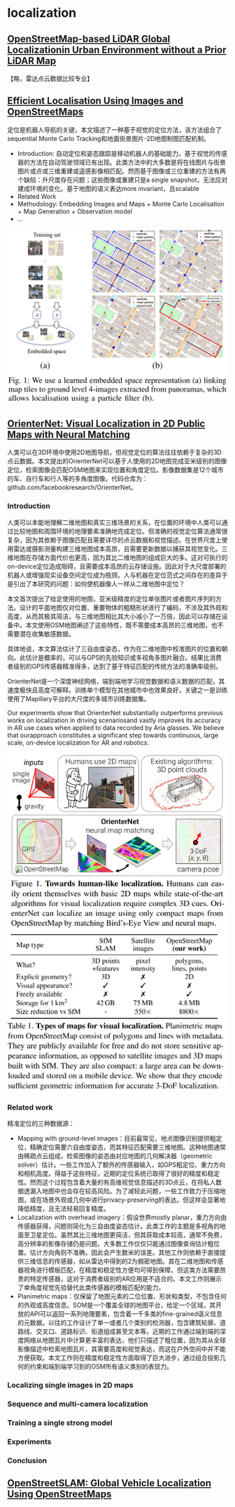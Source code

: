 # localization
## [OpenStreetMap-based LiDAR Global Localizationin Urban Environment without a Prior LiDAR Map](https://arxiv.org/pdf/2202.07516)

【略，雷达点云数据比较专业】

## [Efficient Localisation Using Images and OpenStreetMaps](http://www.ipb.uni-bonn.de/pdfs/zhou2021iros.pdf)

定位是机器人导航的关键，本文描述了一种基于视觉的定位方法，该方法组合了sequential Monte Carlo Tracking和地面街景图片-2D地图制图匹配机制。

+ Introduction: 自动定位和姿态跟踪是移动机器人的基础能力。基于视觉的传感器的方法在自动驾驶领域已有出现。此类方法中的大多数是将在线图片与街景图片或点或三维重建或遥感影像相匹配。然而基于图像或三位重建的方法有两个缺陷：升尺度存在问题；这些图像或重建只是a single snapshot，无法应对建成环境的变化。基于地图的语义表达more invariant，且scalable
+ Related Work
+ Methodology:  Embedding Images and Maps + Monte Carlo Localisation + Map Generation + Observation model
+ ...

![overview](image-63.png)

## [OrienterNet: Visual Localization in 2D Public Maps with Neural Matching](https://openaccess.thecvf.com/content/CVPR2023/supplemental/Sarlin_OrienterNet_Visual_Localization_CVPR_2023_supplemental.pdf)

人类可以在3D环境中使用2D地图导航，但视觉定位的算法往往依赖于复杂的3D点云数据。本文提出的OrienterNet可以基于人使用的2D地图完成亚米级别的图像定位，检索图像会匹配OSM地图来实现位置和角度定位。影像数据集是12个城市的车、自行车和行人等的多角度图像。代码仓库为： github.com/facebookresearch/OrienterNet。

### Introduction

人类可以本能地理解二维地图和真实三维场景的关系，在位置的环境中人类可以通过比较地图和周围环境的地理要素准确地完成定位。但准确的视觉定位算法通常很复杂，因为其依赖于图像匹配且需要详尽的点云数据和视觉描述。在世界尺度上使用雷达或摄影测量构建三维地图成本高昂，且需要更新数据以捕获其视觉变化。三维地图在存储方面代价也更高，因为其比二维地图的组成巨大的多。这对可执行的on-device定位造成阻碍，且需要成本高昂的云存储设施。因此对于大尺度部署的机器人或增强现实设备空间定位成为瓶颈。人与机器在定位范式之间存在的差异于是引出了本研究的问题：如何使机器像人一样从二维地图中定位？

本文首次提出了给定使用的地图，亚米级精度的定位单张图片或者图片序列的方法。设计的平面地图仅对位置、重要物体的粗糙形状进行了编码，不涉及其外观和高度，从而其极其简洁，与三维地图相比其大小减小了一万倍，因此可以存储在设备中。本文使用OSM地图阐述了这些特性，既不需要成本高昂的三维地图，也不需要潜在收集敏感数据。

具体地说，本文算法估计了三自由度姿态，作为在二维地图中校准图片的位置和朝向。此估计是概率的，可以与GPS的先验知识或多视角多图片融合。结果比消费者级别的GPS传感器精准得多，达到了基于特征匹配的传统方法的准确率级别。

OrienterNet是一个深度神经网络，端到端地学习视觉数据和语义数据的匹配，其速度极快且高度可解释。训练单个模型在其他城市中也效果良好，关键之一是训练使用了Mapillary平台的大尺度的多城市训练数据集。

Our experiments show that OrienterNet substantially outperforms previous works on localization in driving scenariosand vastly improves its accuracy in AR use cases when applied to data recorded by Aria glasses. We believe that ourapproach constitutes a significant step towards continuous, large scale, on-device localization for AR and robotics.

![difference](image-64.png)
![多种类型的数据地图比较](image-65.png)

### Related work

精准定位的三种数据源：

+ Mapping with ground-level images：目前最常见，地点图像识别提供粗定位，精确定位需要六自由度姿态，而其特征匹配需要三维地图。这种地图通常由稀疏点云组成，检索图像的姿态由对应地图的几何解决器（geometric solver）估计。一些工作加入了额外的传感器输入，如GPS粗定位、重力方向和相机高度。得益于这些特征，近期的定位系统已取得了很好的精度和稳定性。然而这个过程包含着大量的有高维视觉信息描述的3D点云，在将私人数据透漏入地图中也会存在较高风险。为了减轻此问题，一些工作致力于压缩地图，或在场景外观或几何中进行privacy-preserving的表达。但这样会显著地降低精度，且无法轻易回复精度。
+ Localization with overhead imagery：假设世界mostly planar，重力方向由传感器获得，问题则简化为三自由度姿态估计。此类工作的主题是多视角的地面至卫星定位。虽然其比三维地图更简洁，但其获取成本较高，通常不免费，高分辨率的影像存储仍是问题。大多数工作仅仅只能通过图像查询估计粗位置。估计方向角则不准确，因此会产生数米的误差。其他工作则依赖于直接提供三维信息的传感器，如从雷达中得到的2为稠密地图。其在二维地图和传感器视角进行模板匹配，在精度和稳定性方便均可得到保障，但这类方法需要昂贵的特定传感器，这对于消费者级别的AR应用是不适合的。本文工作则展示了单角度视觉先验替代此类传感器的模板匹配的能力。
+ Planimetric maps：仅保留了地图元素的二位位置、形状和类型，不包含任何的外观或高度信息。SOM是一个覆盖全球的地图平台，给定一个区域，其开放的API可以返回一系列地理要素，包含着一千多类的fine-grained语义信息的元数据。以往的工作设计了单一或者几个类别的检测器，包含建筑轮廓、道路线、交叉口、道路标识、街道组成甚至文本等。近期的工作通过端到端的深度网络从地图瓦片中计算更丰富的表达，他们只描述了粗位置，因为其从全球影像描述中检索地图瓦片，其需要高度和视觉表达，而这在户外空间中并不能方便获取。本文工作则在精度和稳定性方面取得了巨大进步，通过组合投影几何的约束和端到端学习到的OSM所有语义类别的表现力。

### Localizing single images in 2D maps
### Sequence and multi-camera localization
### Training a single strong model
### Experiments
### Conclusion


## [OpenStreetSLAM: Global Vehicle Localization Using OpenStreetMaps](https://www.vision.rwth-aachen.de/media/papers/florosicra13.pdf)


